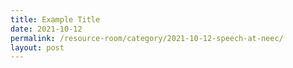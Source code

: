 ```yaml
---
title: Example Title
date: 2021-10-12
permalink: /resource-room/category/2021-10-12-speech-at-neec/
layout: post
---
```


